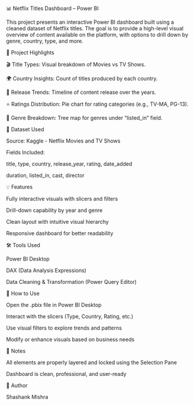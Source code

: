 📊 Netflix Titles Dashboard – Power BI

This project presents an interactive Power BI dashboard built using a cleaned dataset of Netflix titles. The goal is to provide a high-level visual overview of content available on the platform, with options to drill down by genre, country, type, and more.




🚀 Project Highlights

🎬 Title Types: Visual breakdown of Movies vs TV Shows.

🌍 Country Insights: Count of titles produced by each country.

📆 Release Trends: Timeline of content release over the years.

⭐ Ratings Distribution: Pie chart for rating categories (e.g., TV-MA, PG-13).

🧾 Genre Breakdown: Tree map for genres under “listed_in” field.




📂 Dataset Used

Source: Kaggle - Netflix Movies and TV Shows

Fields Included:

title, type, country, release_year, rating, date_added

duration, listed_in, cast, director




💡 Features

Fully interactive visuals with slicers and filters

Drill-down capability by year and genre

Clean layout with intuitive visual hierarchy

Responsive dashboard for better readability




🛠 Tools Used

Power BI Desktop

DAX (Data Analysis Expressions)

Data Cleaning & Transformation (Power Query Editor)




📎 How to Use

Open the .pbix file in Power BI Desktop

Interact with the slicers (Type, Country, Rating, etc.)

Use visual filters to explore trends and patterns

Modify or enhance visuals based on business needs




📌 Notes

All elements are properly layered and locked using the Selection Pane

Dashboard is clean, professional, and user-ready




🙌 Author

Shashank Mishra
